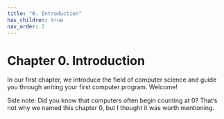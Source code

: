 ```yaml
---
title: "0. Introduction"
has_children: true
nav_order: 2
---
```


# Chapter 0. Introduction

In our first chapter, we introduce the field of computer science and guide you through writing your first computer program. Welcome!

Side note: Did you know that computers often begin counting at 0? That’s not why we named this chapter 0, but I thought it was worth mentioning.
